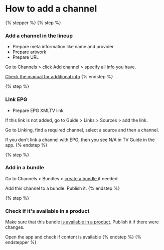 # How to add a channel

{% stepper %}
{% step %}
### Add a channel in the lineup

* Prepare meta information like name and provider
* Prepare artwork
* Prepare URL

Go to Channels > click Add channel > specify all info you have.

[Check the manual for additional info](../../tvms-administration/content/channels.md)
{% endstep %}

{% step %}
### Link EPG

* Prepare EPG XMLTV link

If this link is not added, go to Guide > Links > Sources > add the link.

Go to Linking, find a required channel, select a source and then a channel.

If you don't link a channel with EPG, then you see N/A in TV Guide in the app.
{% endstep %}

{% step %}
### Add in a bundle

Go to Channels > Bundles > [create a bundle ](../../tvms-administration/content/channels.md#bundles)if needed.

Add this channel to a bundle. Publish it.
{% endstep %}

{% step %}
### Check if it's available in a product

Make sure that this bundle [is available in a product](../../tvms-administration/inventory/inventory.md). Publish it if there were changes.

Open the app and check if content is available
{% endstep %}
{% endstepper %}

